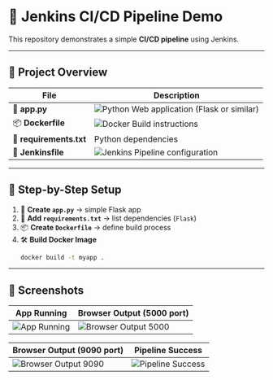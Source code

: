 # 🚀 Jenkins CI/CD Pipeline Demo

This repository demonstrates a simple **CI/CD pipeline** using Jenkins.

---

## 📝 Project Overview

| File | Description |
|------|-------------|
| 🐍 **app.py** | ![Python](https://img.shields.io/badge/Python-3776AB?logo=python&logoColor=white) Web application (Flask or similar) |
| 📦 **Dockerfile** | ![Docker](https://img.shields.io/badge/Docker-2496ED?logo=docker&logoColor=white) Build instructions |
| 📜 **requirements.txt** | Python dependencies |
| 🔧 **Jenkinsfile** | ![Jenkins](https://img.shields.io/badge/Jenkins-D24939?logo=jenkins&logoColor=white) Pipeline configuration |

---

## 📂 Step-by-Step Setup

1. 🐍 **Create `app.py`** → simple Flask app  
2. 📜 **Add `requirements.txt`** → list dependencies (`Flask`)  
3. 📦 **Create `Dockerfile`** → define build process  
4. 🛠 **Build Docker Image**  
   ```bash
   docker build -t myapp .

---
## 📸 Screenshots

| App Running | Browser Output (5000 port) |
|-------------|-----------------------------|
| ![App Running](screenshots/app_running.png) | ![Browser Output 5000](screenshots/browser_output_5000.png) |

| Browser Output (9090 port) | Pipeline Success |
|----------------------------|------------------|
| ![Browser Output 9090](screenshots/browser_output_9090.png) | ![Pipeline Success](screenshots/pipeline_success.png) |



